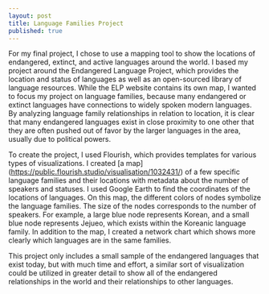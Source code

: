 ```yaml
---
layout: post
title: Language Families Project
published: true
---
```

For my final project, I chose to use a mapping tool to show the locations of endangered, extinct, and active languages around the world. I based my project around the Endangered Language Project, which provides the location and status of languages as well as an open-sourced library of language resources. While the ELP website contains its own map, I wanted to focus my project on language families, because many endangered or extinct languages have connections to widely spoken modern languages. By analyzing language family relationships in relation to location, it is clear that many endangered languages exist in close proximity to one other that they are often pushed out of favor by the larger languages in the area, usually due to political powers. 

To create the project, I used Flourish, which provides templates for various types of visualizations. I created [a map] (https://public.flourish.studio/visualisation/1032431/) of a few specific language families and their locations with metadata about the number of speakers and statuses. I used Google Earth to find the coordinates of the locations of languages. On this map, the different colors of nodes symbolize the language families. The size of the nodes corresponds to the number of speakers. For example, a large blue node represents Korean, and a small blue node represents Jejueo, which exists within the Koreanic language family. In addition to the map, I created a network chart which shows more clearly which languages are in the same families.

This project only includes a small sample of the endangered languages that exist today, but with much time and effort, a similar sort of visualization could be utilized in greater detail to show all of the endangered relationships in the world and their relationships to other languages. 

